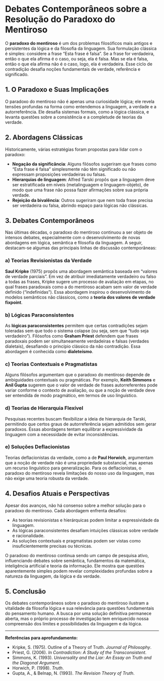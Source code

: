 # Debates Contemporâneos sobre a Resolução do Paradoxo do Mentiroso

O **paradoxo do mentiroso** é um dos problemas filosóficos mais antigos e persistentes da lógica e da filosofia da linguagem. Sua formulação clássica é simples: considere a frase “Esta frase é falsa”. Se a frase for verdadeira, então o que ela afirma é o caso, ou seja, ela é falsa. Mas se ela é falsa, então o que ela afirma não é o caso, logo, ela é verdadeira. Esse ciclo de contradição desafia noções fundamentais de verdade, referência e significado.

## 1. O Paradoxo e Suas Implicações

O paradoxo do mentiroso não é apenas uma curiosidade lógica; ele revela tensões profundas na forma como entendemos a linguagem, a verdade e a autorreferência. Ele desafia sistemas formais, como a lógica clássica, e levanta questões sobre a consistência e a completude de teorias da verdade.

## 2. Abordagens Clássicas

Historicamente, várias estratégias foram propostas para lidar com o paradoxo:

- **Negação da significância**: Alguns filósofos sugeriram que frases como “Esta frase é falsa” simplesmente não têm significado ou não expressam proposições verdadeiras ou falsas.
- **Hierarquias de linguagem**: Alfred Tarski propôs que a linguagem deve ser estratificada em níveis (metalinguagem e linguagem-objeto), de modo que uma frase não possa fazer afirmações sobre sua própria verdade.
- **Rejeição da bivalência**: Outros sugeriram que nem toda frase precisa ser verdadeira ou falsa, abrindo espaço para lógicas não clássicas.

## 3. Debates Contemporâneos

Nas últimas décadas, o paradoxo do mentiroso continuou a ser objeto de intensos debates, especialmente com o desenvolvimento de novas abordagens em lógica, semântica e filosofia da linguagem. A seguir, destacam-se algumas das principais linhas de discussão contemporâneas:

### a) Teorias Revisionistas da Verdade

**Saul Kripke** (1975) propôs uma abordagem semântica baseada em “valores de verdade parciais”. Em vez de atribuir imediatamente verdadeiro ou falso a todas as frases, Kripke sugere um processo de avaliação em etapas, no qual frases paradoxais como a do mentiroso acabam sem valor de verdade definido (“indefinidas”). Essa abordagem inspirou o desenvolvimento de modelos semânticos não clássicos, como a **teoria dos valores de verdade fixpoint**.

### b) Lógicas Paraconsistentes

As **lógicas paraconsistentes** permitem que certas contradições sejam toleradas sem que todo o sistema colapse (ou seja, sem que “tudo seja verdadeiro”). Filósofos como **Graham Priest** defendem que frases paradoxais podem ser simultaneamente verdadeiras e falsas (verdades dialetais), desafiando o princípio clássico da não contradição. Essa abordagem é conhecida como **dialeteísmo**.

### c) Teorias Contextuais e Pragmatistas

Alguns filósofos argumentam que o paradoxo do mentiroso depende de ambiguidades contextuais ou pragmáticas. Por exemplo, **Keith Simmons** e **Anil Gupta** sugerem que o valor de verdade de frases autorreferentes pode variar conforme o contexto de avaliação, ou que a noção de verdade deve ser entendida de modo pragmático, em termos de uso linguístico.

### d) Teorias de Hierarquia Flexível

Pesquisas recentes buscam flexibilizar a ideia de hierarquia de Tarski, permitindo que certos graus de autorreferência sejam admitidos sem gerar paradoxos. Essas abordagens tentam equilibrar a expressividade da linguagem com a necessidade de evitar inconsistências.

### e) Soluções Deflacionistas

Teorias deflacionistas da verdade, como a de **Paul Horwich**, argumentam que a noção de verdade não é uma propriedade substancial, mas apenas um recurso linguístico para generalização. Para os deflacionistas, o paradoxo do mentiroso revela limitações do nosso uso da linguagem, mas não exige uma teoria robusta da verdade.

## 4. Desafios Atuais e Perspectivas

Apesar dos avanços, não há consenso sobre a melhor solução para o paradoxo do mentiroso. Cada abordagem enfrenta desafios:

- As teorias revisionistas e hierárquicas podem limitar a expressividade da linguagem.
- As lógicas paraconsistentes desafiam intuições clássicas sobre verdade e racionalidade.
- As soluções contextuais e pragmatistas podem ser vistas como insuficientemente precisas ou técnicas.

O paradoxo do mentiroso continua sendo um campo de pesquisa ativo, influenciando debates sobre semântica, fundamentos da matemática, inteligência artificial e teoria da informação. Ele mostra que questões aparentemente simples podem revelar complexidades profundas sobre a natureza da linguagem, da lógica e da verdade.

## 5. Conclusão

Os debates contemporâneos sobre o paradoxo do mentiroso ilustram a vitalidade da filosofia lógica e sua relevância para questões fundamentais do pensamento humano. A busca por uma solução definitiva permanece aberta, mas o próprio processo de investigação tem enriquecido nossa compreensão dos limites e possibilidades da linguagem e da lógica.

---

**Referências para aprofundamento:**

- Kripke, S. (1975). Outline of a Theory of Truth. *Journal of Philosophy*.
- Priest, G. (2006). *In Contradiction: A Study of the Transconsistent*.
- Simmons, K. (1993). *Universality and the Liar: An Essay on Truth and the Diagonal Argument*.
- Horwich, P. (1998). *Truth*.
- Gupta, A., & Belnap, N. (1993). *The Revision Theory of Truth*.